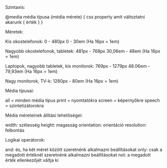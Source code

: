 Szintaxis:

@media média típusa (média mérete) {
    css property amit változtatni akarunk {
        érték
    }
}

Méretek:

Kis okostelefonok:
0 - 480px
0 - 30em (Ha 16px = 1em)

Nagyobb okostelefonok, tabletek:
481px - 768px
30,06em - 48em (Ha 16px = 1em)

Laptopok, nagyobb tabletek, kis monitorok:
769px - 1279px
48.06em - 79,93em (Ha 16px = 1em)

Nagy monitorok, TV-k:
1280px -
80em (Ha 16px = 1em)

Média típusai:

all = minden média típus
print = nyomtatókra
screen = képernyőkre
speech = szintetizátorokra

Média méreteinek állítási lehetőségei:

width: szélesség
height: magasság
orientation: orientáció
resolution: felbontás

Logikai operátorok:

and: és, ha két méret között szeretnénk alkalmazni beállításokat
only: csak a megadott értéknél szeretnénk alkalmazni beállításokat
not: a megadott érték ellenkezőjét váltja ki